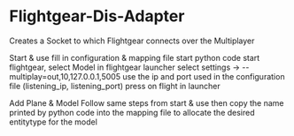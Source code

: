 # Flightgear-Dis-Adapter
Creates a Socket to which Flightgear connects over the Multiplayer 

Start & use
fill in configuration & mapping file
start python code
start flightgear, select Model
in flightgear launcher select settings -> --multiplay=out,10,127.0.0.1,5005 use the ip and port used in the configuration file (listening_ip, listening_port)
press on flight in launcher

Add Plane & Model
Follow same steps from start & use 
then copy the name printed by python code into the mapping file to allocate the desired entitytype for the model